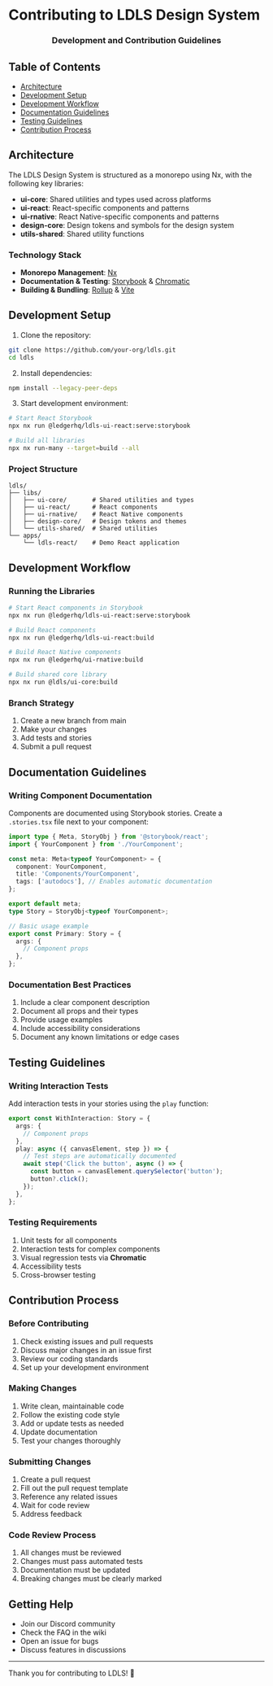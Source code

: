 # Contributing to LDLS Design System

<h3 align="center">Development and Contribution Guidelines</h3>

## Table of Contents

- [Architecture](#architecture)
- [Development Setup](#development-setup)
- [Development Workflow](#development-workflow)
- [Documentation Guidelines](#documentation-guidelines)
- [Testing Guidelines](#testing-guidelines)
- [Contribution Process](#contribution-process)

## Architecture

The LDLS Design System is structured as a monorepo using Nx, with the following key libraries:

- **ui-core**: Shared utilities and types used across platforms
- **ui-react**: React-specific components and patterns
- **ui-rnative**: React Native-specific components and patterns
- **design-core**: Design tokens and symbols for the design system
- **utils-shared**: Shared utility functions

### Technology Stack

- **Monorepo Management**: [Nx](https://nx.dev/)
- **Documentation & Testing**: [Storybook](https://storybook.js.org/) & [Chromatic](https://www.chromatic.com/)
- **Building & Bundling**: [Rollup](https://rollupjs.org/) & [Vite](https://vitejs.dev/)

## Development Setup

1. Clone the repository:

```bash
git clone https://github.com/your-org/ldls.git
cd ldls
```

2. Install dependencies:

```bash
npm install --legacy-peer-deps
```

3. Start development environment:

```bash
# Start React Storybook
npx nx run @ledgerhq/ldls-ui-react:serve:storybook

# Build all libraries
npx nx run-many --target=build --all
```

### Project Structure

```
ldls/
├── libs/
│   ├── ui-core/       # Shared utilities and types
│   ├── ui-react/      # React components
│   ├── ui-rnative/    # React Native components
│   ├── design-core/   # Design tokens and themes
│   └── utils-shared/  # Shared utilities
└── apps/
    └── ldls-react/    # Demo React application
```

## Development Workflow

### Running the Libraries

```bash
# Start React components in Storybook
npx nx run @ledgerhq/ldls-ui-react:serve:storybook

# Build React components
npx nx run @ledgerhq/ldls-ui-react:build

# Build React Native components
npx nx run @ledgerhq/ui-rnative:build

# Build shared core library
npx nx run @ldls/ui-core:build
```

### Branch Strategy

1. Create a new branch from main
2. Make your changes
3. Add tests and stories
4. Submit a pull request

## Documentation Guidelines

### Writing Component Documentation

Components are documented using Storybook stories. Create a `.stories.tsx` file next to your component:

```typescript
import type { Meta, StoryObj } from '@storybook/react';
import { YourComponent } from './YourComponent';

const meta: Meta<typeof YourComponent> = {
  component: YourComponent,
  title: 'Components/YourComponent',
  tags: ['autodocs'], // Enables automatic documentation
};

export default meta;
type Story = StoryObj<typeof YourComponent>;

// Basic usage example
export const Primary: Story = {
  args: {
    // Component props
  },
};
```

### Documentation Best Practices

1. Include a clear component description
2. Document all props and their types
3. Provide usage examples
4. Include accessibility considerations
5. Document any known limitations or edge cases

## Testing Guidelines

### Writing Interaction Tests

Add interaction tests in your stories using the `play` function:

```typescript
export const WithInteraction: Story = {
  args: {
    // Component props
  },
  play: async ({ canvasElement, step }) => {
    // Test steps are automatically documented
    await step('Click the button', async () => {
      const button = canvasElement.querySelector('button');
      button?.click();
    });
  },
};
```

### Testing Requirements

1. Unit tests for all components
2. Interaction tests for complex components
3. Visual regression tests via **Chromatic**
4. Accessibility tests
5. Cross-browser testing

## Contribution Process

### Before Contributing

1. Check existing issues and pull requests
2. Discuss major changes in an issue first
3. Review our coding standards
4. Set up your development environment

### Making Changes

1. Write clean, maintainable code
2. Follow the existing code style
3. Add or update tests as needed
4. Update documentation
5. Test your changes thoroughly

### Submitting Changes

1. Create a pull request
2. Fill out the pull request template
3. Reference any related issues
4. Wait for code review
5. Address feedback

### Code Review Process

1. All changes must be reviewed
2. Changes must pass automated tests
3. Documentation must be updated
4. Breaking changes must be clearly marked

## Getting Help

- Join our Discord community
- Check the FAQ in the wiki
- Open an issue for bugs
- Discuss features in discussions

---

Thank you for contributing to LDLS! 🎉
